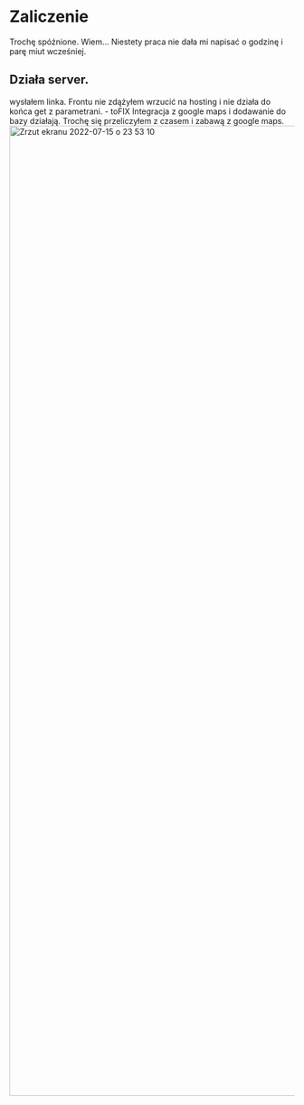 # Zaliczenie
Trochę spóźnione. Wiem...
Niestety praca nie dała mi napisać o godzinę i parę miut wcześniej.

## Działa server.
wysłałem linka.
Frontu nie zdążyłem wrzucić na hosting i nie działa do końca get z parametrani. - toFIX
Integracja z google maps i dodawanie do bazy działają.
Trochę się przeliczyłem z czasem i zabawą z google maps.
<img width="1715" alt="Zrzut ekranu 2022-07-15 o 23 53 10" src="https://user-images.githubusercontent.com/68904447/179323244-34698b9d-6813-4cdc-87fc-5e354c59a8cf.png">
